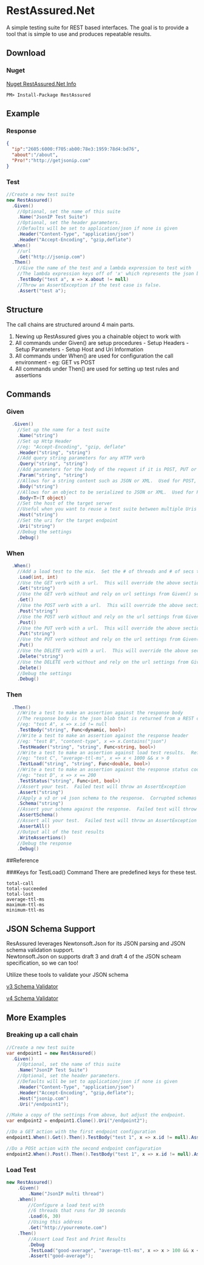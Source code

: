 # RestAssured.Net
A simple testing suite for REST based interfaces.  The goal is to provide a tool that is simple to use and produces repeatable results.

## Download
### Nuget
[Nuget RestAssured.Net Info](https://www.nuget.org/packages/RestAssured/)
```Text
PM> Install-Package RestAssured
```

## Example
### Response
```JSON
{
  "ip":"2605:6000:f705:ab00:78e3:1959:78d4:bd76",
  "about":"/about",
  "Pro!":"http://getjsonip.com"
}
```
### Test
```C#
//Create a new test suite
new RestAssured()
  .Given()
    //Optional, set the name of this suite
    .Name("JsonIP Test Suite")
    //Optional, set the header parameters.  
    //Defaults will be set to application/json if none is given
    .Header("Content-Type", "application/json")
    .Header("Accept-Encoding", "gzip,deflate")
  .When()
    //url
    .Get("http://jsonip.com")
  .Then()
    //Give the name of the test and a lambda expression to test with
    //The lambda expression keys off of 'x' which represents the json blob as a dynamic.
    .TestBody("test a", x => x.about != null)
    //Throw an AssertException if the test case is false.
    .Assert("test a");
```

## Structure
The call chains are structured around 4 main parts.  
  1. Newing up RestAssured gives you a chainable object to work with
  2. All commands under Given() are setup procedures
    - Setup Headers
    - Setup Parameters
    - Setup Host and Uri Information
  3. All commands under When() are used for configuration the call environment
    - eg: GET vs POST
  4. All commands under Then() are used for setting up test rules and assertions

## Commands

### Given
```C#
  .Given()
    //Set up the name for a test suite
    .Name("string")
    //Set up Http Header
    //eg: "Accept-Encoding", "gzip, deflate"
    .Header("string", "string")
    //Add query string parameters for any HTTP verb
    .Query("string", "string")
    //Add parameters for the body of the request if it is POST, PUT or DELETE
    .Param("string", "string")
    //Allows for a string content such as JSON or XML.  Used for POST, PUT and DELETE.  The body is overriden if Param() is used
    .Body("string")
    //Allows for an object to be serialized to JSON or XML.  Used for POST, PUT and DELETE.  The body is overriden if Param() is used
    .Body<T>(T object)
    //Set the host of the target server
    //Useful when you want to reuse a test suite between multiple Uris
    .Host("string")
    //Set the uri for the target endpoint
    .Uri("string")
    //Debug the settings
    .Debug()
```

### When
```C#
  .When()
    //Add a load test to the mix.  Set the # of threads and # of secs to run
    .Load(int, int)
    //Use the GET verb with a url.  This will override the above section.
    .Get("string")
    //Use the GET verb without and rely on url settings from Given() section
    .Get()
    //Use the POST verb with a url.  This will override the above section.
    .Post("string")
    //Use the POST verb without and rely on the url settings from Given() section.
    .Post()
    //Use the PUT verb with a url.  This will override the above section.
    .Put("string")
    //Use the PUT verb without and rely on the url settings from Given() section.
    .Put()
    //Use the DELETE verb with a url.  This will override the above section.
    .Delete("string")
    //Use the DELETE verb without and rely on the url settings from Given() section.
    .Delete()
    //Debug the settings
    .Debug()
```

### Then
```C#
  .Then()
    //Write a test to make an assertion against the response body
    //The response body is the json blob that is returned from a REST call
    //eg: "test A", x => x.id != null
    .TestBody("string", Func<dynamic, bool>)
    //Write a test to make an assertion against the response header
    //eg: "test B", "content-type", x => x.Contains("json")
    .TestHeader("string", "string", Func<string, bool>)
    //Write a test to make an assertion against load test results.  Refer to the Reference section below for complete list of keys.
    //eg: "test C", "average-ttl-ms", x => x < 1000 && x > 0
    .TestLoad("string", "string", Func<double, bool>)
    //Write a test to make an assertion against the response status code
    //eg: "test D", x => x == 200
    .TestStatus("string", Func<int, bool>)
    //Assert your test.  Failed test will throw an AssertException
    .Assert("string")
    //Apply a v3 or v4 json schema to the response.  Corrupted schemas will throw an ArgumentException
    .Schema("string")
    //Assert your schema against the response.  Failed test will throw an AssertException
    .AssertSchema()
    //Assert all your test.  Failed test will throw an AssertException
    .AssertAll()
    //Output all of the test results
    .WriteAssertions()
    //Debug the response
    .Debug()
```

##Reference

###Keys for TestLoad() Command
There are predefined keys for these test.
```
total-call
total-succeeded
total-lost
average-ttl-ms
maximum-ttl-ms
minimum-ttl-ms
```


## JSON Schema Support
ResAssured leverages Newtonsoft.Json for its JSON parsing and JSON schema validation support.  
Newtonsoft.Json on supports draft 3 and draft 4 of the JSON scheam specification, so we can too!

Utilize these tools to validate your JSON schema

[v3 Schema Validator](http://jsonschema.net/previous/)

[v4 Schema Validator](http://jsonschema.net)

## More Examples

### Breaking up a call chain
```C#
//Create a new test suite
var endpoint1 = new RestAssured()
  .Given()
    //Optional, set the name of this suite
    .Name("JsonIP Test Suite")
    //Optional, set the header parameters.  
    //Defaults will be set to application/json if none is given
    .Header("Content-Type", "application/json")
    .Header("Accept-Encoding", "gzip,deflate");
    .Host("jsonip.com")
    .Uri("/endpoint1");

//Make a copy of the settings from above, but adjust the endpoint.
var endpoint2 = endpoint1.Clone().Uri("/endpoint2");

//Do a GET action with the first endpoint configuration
endpoint1.When().Get().Then().TestBody("test 1", x => x.id != null).Assert("test 1");

//Do a POSt action with the second endpoint configuration
endpoint2.When().Post().Then().TestBody("test 1", x => x.id != null).Assert("test 1");
```

### Load Test
```C#
new RestAssured()
    .Given()
        .Name("JsonIP multi thread")
    .When()
        //Configure a load test with
        //6 threads that runs for 30 seconds
        .Load(6, 30)
        //Using this address
        .Get("http://yourremote.com")
    .Then()
        //Assert Load Test and Print Results
        .Debug
        .TestLoad("good-average", "average-ttl-ms", x => x > 100 && x < 400)
        .Assert("good-average");
        
```

